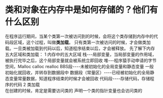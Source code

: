 # 类和对象在内存中是如何存储的？他们有什么区别

在程序运行期间，当某个类第一次被访问到的时候，会将这个类存储到内存中的代码段区域，这个过程，叫做**类加载**。
只有类第一次被访问的时候，才会做类加载。一旦类被加载到代码以后，知道程序结束以后，才会被释放。
先了解下内存五大区域和类加载：
1 内存中的五大区域
栈---局部变量，当局部变量的作用域，被执行完毕之后，这个局部变量就会被系统立即回收
堆---程序猿手动申请的字节空间，Malloc calloc realloc
BBS段----未被初始化的全局变量和静态变量 一般初始化就回收，并转存到数据段中
数据段（常量区）----已经被初始化的全局静态变量常量数据，知道程序结束的时候才会被回收
代码段----存储代码，存储程序的代码
2 类加载  
在创建的时候，肯定是需要访问类的
声明一个类的指针变量也会访问类的

